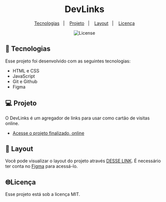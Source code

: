 <h1 align="center"> DevLinks </h1>

<p align="center">
  <a href="#-tecnologias">Tecnologias</a>&nbsp;&nbsp;&nbsp;|&nbsp;&nbsp;&nbsp;
  <a href="#-projeto">Projeto</a>&nbsp;&nbsp;&nbsp;|&nbsp;&nbsp;&nbsp;
  <a href="#-layout">Layout</a>&nbsp;&nbsp;&nbsp;|&nbsp;&nbsp;&nbsp;
  <a href="#memo-licença">Licença</a>
</p>

<p align="center">
  <img alt="License" src="https://img.shields.io/static/v1?label=license&message=MIT&color=49AA26&labelColor=000000">
</p>

## 🚀 Tecnologias

Esse projeto foi desenvolvido com as seguintes tecnologias:

- HTML e CSS
- JavaScript
- Git e Github
- Figma

## 💻 Projeto

O DevLinks é um agregador de links para usar como cartão de visitas online.

- [Acesse o projeto finalizado, online](https://odilonenrique.github.io/DevLinks/)

## 🔖 Layout

Você pode visualizar o layout do projeto através [DESSE LINK](https://www.figma.com/file/ADSt6O5JHT22kJ3EGJh3Ow/Project-DevLinks-Community(Rocketsteat)?type=design&node-id=4-64&mode=design&t=LlkiCCHGZV75lpP1-0). É necessário ter conta no [Figma](https://figma.com) para acessá-lo.

## 🌐Licença

Esse projeto está sob a licença MIT.